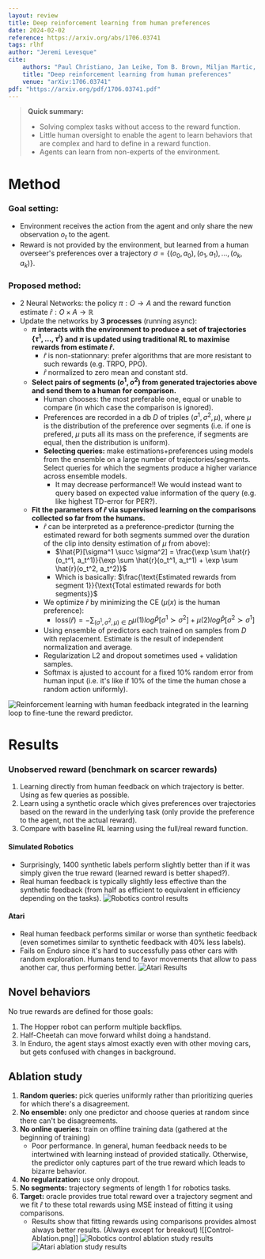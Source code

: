 ```yaml
---
layout: review
title: Deep reinforcement learning from human preferences
date: 2024-02-02
reference: https://arxiv.org/abs/1706.03741
tags: rlhf
author: "Jeremi Levesque"
cite:
	authors: "Paul Christiano, Jan Leike, Tom B. Brown, Miljan Martic, Shane Legg, Dario Amodei"
	title: "Deep reinforcement learning from human preferences"
	venue: "arXiv:1706.03741"
pdf: "https://arxiv.org/pdf/1706.03741.pdf"
---
```


> **Quick summary:**
> - Solving complex tasks without access to the reward function.
> - Little human oversight to enable the agent to learn behaviors that are complex and hard to define in a reward function.
> - Agents can learn from non-experts of the environment.
# Method
### Goal setting:
- Environment receives the action from the agent and only share the new observation $o_t$ to the agent.
- Reward is not provided by the environment, but learned from a human overseer's preferences over a trajectory $\sigma = \{(o_0, a_0), (o_1, a_1), ..., (o_k, a_k)\}$.

### Proposed method:
- 2 Neural Networks: the policy $\pi : O \rightarrow A$ and the reward function estimate $\hat{r} : O \times A \rightarrow \mathbb{R}$ 
- Update the networks by **3 processes** (running async):
	- **$\pi$ interacts with the environment to produce a set of trajectories $\{\tau^1, ..., \tau^i\}$ and $\pi$ is updated using traditional RL to maximise rewards from estimate $\hat{r}$.**
		- $\hat{r}$ is non-stationnary: prefer algorithms that are more resistant to such rewards (e.g. TRPO, PPO).
		- $\hat{r}$ normalized to zero mean and constant std.
	- **Select pairs of segments ($o^1, o^2$) from generated trajectories above and send them to a human for comparison.**
		- Human chooses: the most preferable one, equal or unable to compare (in which case the comparison is ignored).
		- Preferences are recorded in a db $D$ of triples $(\sigma^1, \sigma^2, \mu)$, where $\mu$ is the distribution of the preference over segments (i.e. if one is prefered, $\mu$ puts all its mass on the preference, if segments are equal, then the distribution is uniform).
		- **Selecting queries:** make estimations+preferences using models from the ensemble on a large number of trajectories/segments. Select queries for which the segments produce a higher variance across ensemble models.
			- It may decrease performance!! We would instead want to query based on expected value information of the query (e.g. like highest TD-error for PER?).
	- **Fit the parameters of $\hat{r}$ via supervised learning on the comparisons collected so far from the humans.**
		- $\hat{r}$ can be interpreted as a preference-predictor (turning the estimated reward for both segments summed over the duration of the clip into density estimation of $\mu$ from above):
			- $\hat{P}[\sigma^1 \succ \sigma^2] = \frac{\exp \sum \hat{r}(o_t^1, a_t^1)}{\exp \sum \hat{r}(o_t^1, a_t^1) + \exp \sum \hat{r}(o_t^2, a_t^2)}$
			- Which is basically: $\frac{\text{Estimated rewards from segment 1}}{\text{Total estimated rewards for both segments}}$
		- We optimize $\hat{r}$ by minimizing the CE ($\mu(x)$ is the human preference):
			- $\text{loss}(\hat{r}) = - \sum_{(\sigma^1, \sigma^2, \mu)\in D} \mu (1) log\hat{P}[\sigma^1 \succ \sigma^2] + \mu (2) log \hat{P}[\sigma^2 \succ \sigma^1]$
		- Using ensemble of predictors each trained on samples from $D$ with replacement. Estimate is the result of independent normalization and average.
		- Regularization L2 and dropout sometimes used + validation samples.
		- Softmax is ajusted to account for a fixed 10% random error from human input (i.e. it's like if 10% of the time the human chose a random action uniformly).

![Reinforcement learning with human feedback integrated in the learning loop to fine-tune the reward predictor.](/article/images/rlhf/RLHF-figure.png)

# Results
### Unobserved reward (benchmark on scarcer rewards)
1. Learning directly from human feedback on which trajectory is better. Using as few queries as possible.
2. Learn using a synthetic oracle which gives preferences over trajectories based on the reward in the underlying task (only provide the preference to the agent, not the actual reward).
3. Compare with baseline RL learning using the full/real reward function.
#### Simulated Robotics
- Surprisingly, 1400 synthetic labels perform slightly better than if it was simply given the true reward (learned reward is better shaped?).
- Real human feedback is typically slightly less effective than the synthetic feedback (from half as efficient to equivalent in efficiency depending on the tasks).
![Robotics control results](/article/images/rlhf/Control-Results.png)
#### Atari
- Real human feedback performs similar or worse than synthetic feedback (even sometimes similar to synthetic feedback with 40% less labels).
- Fails on Enduro since it's hard to successfully pass other cars with random exploration. Humans tend to favor movements that allow to pass another car, thus performing better.
![Atari Results](/article/images/rlhf/Atari-Results.png)
## Novel behaviors
No true rewards are defined for those goals:
1. The Hopper robot can perform multiple backflips.
2. Half-Cheetah can move forward whilst doing a handstand. 
3. In Enduro, the agent stays almost exactly even with other moving cars, but gets confused with changes in background.
## Ablation study
1. **Random queries:** pick queries uniformly rather than prioritizing queries for which there's a disagreement.
2. **No ensemble:** only one predictor and choose queries at random since there can't be disagreements.
3. **No online queries:** train on offline training data (gathered at the beginning of training)
	 - Poor performance. In general, human feedback needs to be intertwined with learning instead of provided statically. Otherwise, the predictor only captures part of the true reward which leads to bizarre behavior.
4. **No regularization:** use only dropout.
5. **No segments:** trajectory segments of length 1 for robotics tasks.
6. **Target:** oracle provides true total reward over a trajectory segment and we fit $\hat{r}$ to these total rewards using MSE instead of fitting it using comparisons.
	- Results show that fitting rewards using comparisons provides almost always better results. (Always except for breakout)
![[Control-Ablation.png]]
![Robotics control ablation study results](/article/images/rlhf/Control-Ablation.png)
![Atari ablation study results](/article/images/rlhf/Atari-Ablation.png)